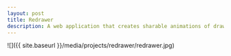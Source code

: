```yaml
---
layout: post
title: Redrawer
description: A web application that creates sharable animations of drawing processes.
---
```


![]({{ site.baseurl }}/media/projects/redrawer/redrawer.jpg)
